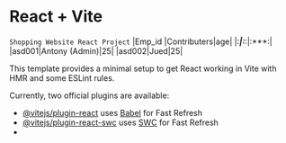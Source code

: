 # React + Vite

`Shopping Website React Project`
|Emp_id |Contributers|age|
|:***|:***:|:***:|
|asd001|Antony (Admin)|25|
|asd002|Jued|25|

This template provides a minimal setup to get React working in Vite with HMR and some ESLint rules.

Currently, two official plugins are available:

- [@vitejs/plugin-react](https://github.com/vitejs/vite-plugin-react/blob/main/packages/plugin-react/README.md) uses [Babel](https://babeljs.io/) for Fast Refresh
- [@vitejs/plugin-react-swc](https://github.com/vitejs/vite-plugin-react-swc) uses [SWC](https://swc.rs/) for Fast Refresh
- 


